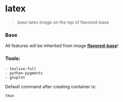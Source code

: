# latex

> base latex image on the top of flavored-base

### Base
All features will be inherited from image [**flavored-base**](https://github.com/Kaijun/dockerfiles/tree/master/flavored-base)!

### Tools:
    - texlive-full
    - python-pygments 
    - gnuplot
Default command after creating container is:
```
tmux
```
